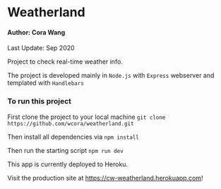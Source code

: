 # Weatherland
#### Author: Cora Wang
Last Update: Sep 2020

Project to check real-time weather info.

The project is developed mainly in `Node.js` with `Express` webserver and templated with `Handlebars`


### To run this project
First clone the project to your local machine
```git clone https://github.com/wcora/weatherland.git```

Then install all dependencies via ```npm install```

Then run the starting script ```npm run dev```

This app is currently deployed to Heroku. 

Visit the production site at https://cw-weatherland.herokuapp.com!
